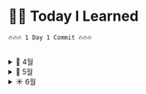 # ✍🏻 Today I Learned

```
🔥🔥🔥 1 Day 1 Commit 🔥🔥🔥
```

<br>

<details>
<summary> 🌱 4월 </summary> 

__[😃 24일]  3번과제 QA 진행__ [🔗](https://github.com/100-hours-a-week/ian.jeong-til/blob/main/Apr/2024-04-24.md)  
__[😃 30일] 과제 진행__  [🔗](https://github.com/100-hours-a-week/ian.jeong-til/blob/main/Apr/2024-04-30.md)  

</details>  


<details>
<summary> 🌿 5월 </summary> 
    
__[😃 1일] 과제 README 작성__  [🔗](https://github.com/100-hours-a-week/ian.jeong-til/blob/main/May/2024-05-01.md)   
__[😃 3일] 3주차 과제 보완 및 4주차 과제 README 작성__  [🔗](https://github.com/100-hours-a-week/ian.jeong-til/blob/main/May/2024-05-03.md)  
__[😃 4일] 4주차 과제__  [🔗](https://github.com/100-hours-a-week/ian.jeong-til/blob/main/May/2024-05-04.md)  
__[😃 5일] 4주차 과제__  [🔗](https://github.com/100-hours-a-week/ian.jeong-til/blob/main/May/2024-05-05.md)  

__[😃 6일] 4주차 과제__  [🔗](https://github.com/100-hours-a-week/ian.jeong-til/blob/main/May/2024-05-06.md)  
__[😃 7일] 4주차 과제__  [🔗](https://github.com/100-hours-a-week/ian.jeong-til/blob/main/May/2024-05-07.md)  
__[😃 8일] Hooks__ [🔗](https://github.com/100-hours-a-week/ian.jeong-til/blob/main/May/2024-05-08.md)  
__[😃 9일] Hooks__ [🔗](https://github.com/100-hours-a-week/ian.jeong-til/blob/main/May/2024-05-09.md)  
__[😃 10일] Hooks__ [🔗](https://github.com/100-hours-a-week/ian.jeong-til/blob/main/May/2024-05-10.md)  
__[😃 11일] Hooks__ [🔗](https://github.com/100-hours-a-week/ian.jeong-til/blob/main/May/2024-05-11.md)  
__[😃 12일] Hooks__ [🔗](https://github.com/100-hours-a-week/ian.jeong-til/blob/main/May/2024-05-12.md)    


__[😃 13일] Hooks__ [🔗](https://github.com/100-hours-a-week/ian.jeong-til/blob/main/May/2024-05-13.md)  
__[😃 14일] Hooks__ [🔗](https://github.com/100-hours-a-week/ian.jeong-til/blob/main/May/2024-05-14.md)  
__[😃 15일] Hooks__ [🔗](https://github.com/100-hours-a-week/ian.jeong-til/blob/main/May/2024-05-15.md)  
__[😃 16일] 6주차 Java__ [🔗](https://github.com/100-hours-a-week/ian.jeong-til/blob/main/May/2024-05-16.md)  
__[😃 17일] 6주차 Java__ [🔗](https://github.com/100-hours-a-week/ian.jeong-til/blob/main/May/2024-05-17.md)  
__[😃 18일] 6주차 Java__ [🔗](https://github.com/100-hours-a-week/ian.jeong-til/blob/main/May/2024-05-18.md)  
__[😃 19일] 6주차 Java__ [🔗](https://github.com/100-hours-a-week/ian.jeong-til/blob/main/May/2024-05-19.md)  


__[😃 20일] 6주차 Java__ [🔗](https://github.com/100-hours-a-week/ian.jeong-til/blob/main/May/2024-05-20.md)  
__[😃 21일] 6주차 Java__ [🔗](https://github.com/100-hours-a-week/ian.jeong-til/blob/main/May/2024-05-21.md)  
__[😃 22일] Java__ [🔗](https://github.com/100-hours-a-week/ian.jeong-til/blob/main/May/2024-05-22.md)    
__[😃 23일] Java__ [🔗](https://github.com/100-hours-a-week/ian.jeong-til/blob/main/May/2024-05-23.md)  
__[😃 24일] Java__ [🔗](https://github.com/100-hours-a-week/ian.jeong-til/blob/main/May/2024-05-24.md)  
__[😃 25일] Java__ [🔗](https://github.com/100-hours-a-week/ian.jeong-til/blob/main/May/2024-05-25.md)  
__[😃 26일] Java__ [🔗](https://github.com/100-hours-a-week/ian.jeong-til/blob/main/May/2024-05-26.md)  


__[😃 27일] Java__ [🔗](https://github.com/100-hours-a-week/ian.jeong-til/blob/main/May/2024-05-27.md)  
__[😃 28일] Java__ [🔗](https://github.com/100-hours-a-week/ian.jeong-til/blob/main/May/2024-05-28.md)  
__[🧪 29일] MySQL연동 및 TIL 리팩토링__ [🔗](https://github.com/100-hours-a-week/ian.jeong-til/blob/main/May/2024-05-29.md)  
__[🪦 30일] 커뮤니티 프론트 서버 css 추가__ [🔗](https://github.com/100-hours-a-week/ian.jeong-til/blob/main/May/2024-05-30.md)  

</details>  


<details>
<summary> ☀️ 6월 </summary> 

__[⚰️ 2일] 커뮤니티 프론트 서버 레아아웃 수정 및 백엔드 리팩토링__ [🔗](https://github.com/100-hours-a-week/ian.jeong-til/blob/main/June/2024-06-02.md)   
__[🎉 7일] 네트워킹 파티 & querydsl__ [🔗](https://github.com/100-hours-a-week/ian.jeong-til/blob/main/June/2024-06-07.md)  

</details>


<br>


